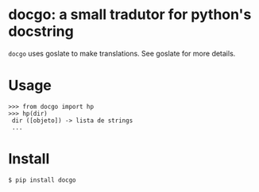 docgo: a small tradutor for python's docstring
===============================================

``docgo`` uses goslate to make translations. See goslate for more details.

Usage
=====
```
>>> from docgo import hp
>>> hp(dir)
 dir ([objeto]) -> lista de strings
 ...
 ```

Install
=======

 ```
 $ pip install docgo
 ```
